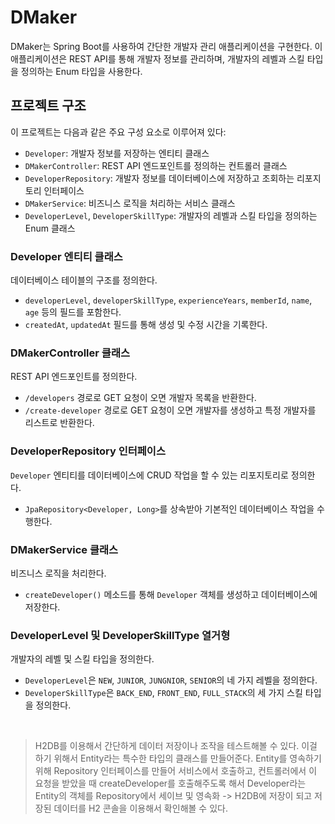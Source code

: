 # DMaker
DMaker는 Spring Boot를 사용하여 간단한 개발자 관리 애플리케이션을 구현한다. 이 애플리케이션은 REST API를 통해 개발자 정보를 관리하며, 개발자의 레벨과 스킬 타입을 정의하는 Enum 타입을 사용한다.

## 프로젝트 구조
이 프로젝트는 다음과 같은 주요 구성 요소로 이루어져 있다:

- `Developer`: 개발자 정보를 저장하는 엔티티 클래스
- `DMakerController`: REST API 엔드포인트를 정의하는 컨트롤러 클래스
- `DeveloperRepository`: 개발자 정보를 데이터베이스에 저장하고 조회하는 리포지토리 인터페이스
- `DMakerService`: 비즈니스 로직을 처리하는 서비스 클래스
- `DeveloperLevel`, `DeveloperSkillType`: 개발자의 레벨과 스킬 타입을 정의하는 Enum 클래스


### Developer 엔티티 클래스
데이터베이스 테이블의 구조를 정의한다.
- `developerLevel`, `developerSkillType`, `experienceYears`, `memberId`, `name`, `age` 등의 필드를 포함한다.
- `createdAt`, `updatedAt` 필드를 통해 생성 및 수정 시간을 기록한다.

### DMakerController 클래스
REST API 엔드포인트를 정의한다.
- `/developers` 경로로 GET 요청이 오면 개발자 목록을 반환한다.
- `/create-developer` 경로로 GET 요청이 오면 개발자를 생성하고 특정 개발자를 리스트로 반환한다.

### DeveloperRepository 인터페이스
`Developer` 엔티티를 데이터베이스에 CRUD 작업을 할 수 있는 리포지토리로 정의한다.
- `JpaRepository<Developer, Long>`를 상속받아 기본적인 데이터베이스 작업을 수행한다.

### DMakerService 클래스
비즈니스 로직을 처리한다.
- `createDeveloper()` 메소드를 통해 `Developer` 객체를 생성하고 데이터베이스에 저장한다.

### DeveloperLevel 및 DeveloperSkillType 열거형
개발자의 레벨 및 스킬 타입을 정의한다.
- `DeveloperLevel`은 `NEW`, `JUNIOR`, `JUNGNIOR`, `SENIOR`의 네 가지 레벨을 정의한다.
- `DeveloperSkillType`은 `BACK_END`, `FRONT_END`, `FULL_STACK`의 세 가지 스킬 타입을 정의한다.

<br>

> H2DB를 이용해서 간단하게 데이터 저장이나 조작을 테스트해볼 수 있다.
이걸 하기 위해서 Entity라는 특수한 타입의 클래스를 만들어준다.
Entity를 영속하기 위해 Repository 인터페이스를 만들어 서비스에서 호출하고,
컨트롤러에서 이 요청을 받았을 때 createDeveloper를 호출해주도록 해서 Developer라는 Entity의 객체를 Repository에서 세이브 및 영속화
-> H2DB에 저장이 되고 저장된 데이터를 H2 콘솔을 이용해서 확인해볼 수 있다.
